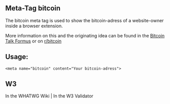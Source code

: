 ## Meta-Tag bitcoin

The bitcoin meta tag is used to show the bitcoin-adress of a website-owner inside a browser extension.

More information on this and the originating idea can be found in the [Bitcoin Talk Formus](https://bitcointalk.org/index.php?topic=140257.0) or on [r/bitcoin](http://www.reddit.com/r/Bitcoin/comments/1de96y/bitcoin_in_html_meta_tag_for_discovery/)

## Usage: 

	<meta name="bitcoin" content="Your bitcoin-adress">

## W3
<i class="fas fa-check"></i> In the WHATWG Wiki | <i class="fas fa-check"></i>  In the W3 Validator
